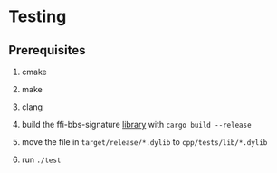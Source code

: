 # Testing

## Prerequisites

1. cmake
2. make
3. clang

4. build the ffi-bbs-signature [library](https://github.com/mattrglobal/ffi-bbs-signatures) with `cargo build --release`

5. move the file in `target/release/*.dylib` to `cpp/tests/lib/*.dylib`

6. run `./test`
